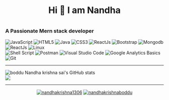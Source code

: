 <h1 align=center>Hi  👋 I am Nandha<h1>
<h3> A Passionate Mern stack developer</h3>  

  
  
  
  
![JavaScript](https://img.shields.io/badge/javascript-%23323330.svg?style=for-the-badge&logo=javascript&logoColor=%23F7DF1E)
![HTML5](https://img.shields.io/badge/html5-%23E34F26.svg?style=for-the-badge&logo=html5&logoColor=white) 
![Java](https://img.shields.io/badge/-java-%23E34F26.svg?style=for-the-badge&logo=java&logoColor=white) 
![CSS3](https://img.shields.io/badge/css3-%231572B6.svg?style=for-the-badge&logo=css3&logoColor=white)
![ReactJs](https://img.shields.io/badge/-ReactJs-61DAFB?style=for-the-badge&logo=react&logoColor=white)
![Bootstrap](https://img.shields.io/badge/bootstrap-%23563D7C.svg?style=for-the-badge&logo=bootstrap&logoColor=white) 
![Mongodb](https://img.shields.io/badge/Mongodb-61DAFB?logo=mongodb&logoColor=white&style=for-the-badge)
![ReactJs](https://img.shields.io/badge/NodeJs-Green?&style=for-the-badge&logo=node&logoColor=white)
![Linux](https://img.shields.io/badge/Linux-FCC624?style=for-the-badge&logo=linux&logoColor=black)  
![Shell Script](https://img.shields.io/badge/shell_script-%23121011.svg?style=for-the-badge&logo=gnu-bash&logoColor=white)
![Postman](https://img.shields.io/badge/Postman-FF6C37?style=for-the-badge&logo=postman&logoColor=white) 
![Visual Studio Code](https://img.shields.io/badge/Visual%20Studio%20Code-0078d7.svg?style=for-the-badge&logo=visual-studio-code&logoColor=white) 
![Google Analytics Basics](https://img.shields.io/badge/Google%20Analytics-0078d6.svg?style=for-the-badge&logo=visual-studio-code&) 
![Git](https://img.shields.io/badge/git-%23F05033.svg?style=for-the-badge&logo=git&logoColor=white)
   

<hr/>
  
![ boddu Nandha krishna sai's GitHub stats](https://github-readme-stats.vercel.app/api?username=Nandhakrishnaboddu&theme=react&show_icons=true)
  <br/>
![](https://github-readme-stats.vercel.app/api/top-langs/?username=nandhakrishnaboddu&theme=dark&hide_border=false&include_all_commits=false&count_private=false&layout=compact)
  
  <hr/>
  

  <p align="center">
<a href="https://linkedin.com/in/nandhakrishna1306" target="blank"><img align="center"  src="https://img.shields.io/badge/Twitter-%231DA1F2.svg?style=for-the-badge&logo=Twitter&logoColor=black"  alt="nandhakrishna1306"  /></a>
<a href="https://linkedin.com/in/nandhakrishna1306" target="blank"><img align="center" src="https://img.shields.io/badge/LinkedIn-0077B5?style=for-the-badge&logo=linkedin&logoColor=black" alt="nandhakrishnaboddu" /></a>
</p>
  
 






